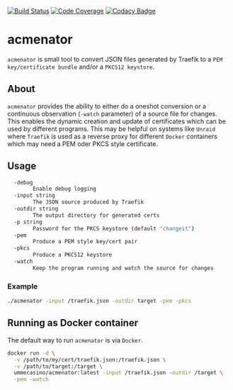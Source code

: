 [![Build Status](https://travis-ci.org/ummecasino/acmenator.svg?branch=master)](https://travis-ci.org/ummecasino/acmenator)
[![Code Coverage](https://codecov.io/gh/ummecasino/acmenator/branch/master/graph/badge.svg)](https://codecov.io/gh/ummecasino/acmenator)
[![Codacy Badge](https://api.codacy.com/project/badge/Grade/2ffa857ebafc4aca8a502cda4abca49a)](https://www.codacy.com/manual/ummecasino/acmenator?utm_source=github.com&amp;utm_medium=referral&amp;utm_content=ummecasino/acmenator&amp;utm_campaign=Badge_Grade)

# acmenator

`acmenator` is small tool to convert JSON files generated by Traefik to a `PEM key/certificate bundle` and/or a `PKCS12 keystore`.

## About

`acmenator` provides the ability to either do a oneshot conversion or a continuous observation (`-watch` parameter) of a source file for changes. This enables the dynamic creation and update of certificates which can be used by different programs.
This may be helpful on systems like `Unraid` where `Traefik` is used as a reverse proxy for different `Docker` containers which may need a PEM oder PKCS style certificate.

## Usage

```bash
  -debug
        Enable debug logging
  -input string
        The JSON source produced by Traefik
  -outdir string
        The output directory for generated certs
  -p string
        Password for the PKCS keystore (default "changeit")
  -pem
        Produce a PEM style key/cert pair
  -pkcs
        Produce a PKCS12 keystore
  -watch
        Keep the program running and watch the source for changes
```

### Example

```bash
./acmenator -input /traefik.json -outdir target -pem -pkcs
```

## Running as Docker container

The default way to run `acmenator` is via `Docker`.

```bash
docker run -d \
  -v /path/to/my/cert/traefik.json:/traefik.json \
  -v /path/to/target:/target \
  ummecasino/acmenator:latest -input /traefik.json -outdir /target \
  -pem -watch
```
